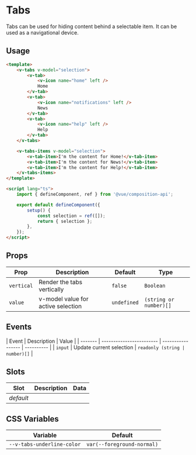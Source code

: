 # Tabs

Tabs can be used for hiding content behind a selectable item. It can be used as a navigational device.

## Usage

```html
<template>
	<v-tabs v-model="selection">
		<v-tab>
			<v-icon name="home" left />
			Home
		</v-tab>
		<v-tab>
			<v-icon name="notifications" left />
			News
		</v-tab>
		<v-tab>
			<v-icon name="help" left />
			Help
		</v-tab>
	</v-tabs>

	<v-tabs-items v-model="selection">
		<v-tab-item>I'm the content for Home!</v-tab-item>
		<v-tab-item>I'm the content for News!</v-tab-item>
		<v-tab-item>I'm the content for Help!</v-tab-item>
	</v-tabs-items>
</template>

<script lang="ts">
	import { defineComponent, ref } from '@vue/composition-api';

	export default defineComponent({
		setup() {
			const selection = ref([]);
			return { selection };
		},
	});
</script>
```

## Props

| Prop       | Description                        | Default     | Type                   |
| ---------- | ---------------------------------- | ----------- | ---------------------- |
| `vertical` | Render the tabs vertically         | `false`     | `Boolean`              |
| `value`    | v-model value for active selection | `undefined` | `(string or number)[]` |

## Events

| Event   | Description              | Value             |
| ------- | ------------------------ | ----------------- | ---------- |
| `input` | Update current selection | `readonly (string | number)[]` |

## Slots

| Slot      | Description | Data |
| --------- | ----------- | ---- |
| _default_ |             |      |

## CSS Variables

| Variable                   | Default                    |
| -------------------------- | -------------------------- |
| `--v-tabs-underline-color` | `var(--foreground-normal)` |
